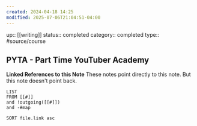 ```yaml
---
created: 2024-04-18 14:25
modified: 2025-07-06T21:04:51-04:00
---
```

up::  [[writing]]
status:: completed
category:: completed
type:: #source/course
## PYTA - Part Time YouTuber Academy


**Linked References to this Note**
These notes point directly to this note. But this note doesn't point back.
```dataview
LIST
FROM [[#]]
and !outgoing([[#]])
and -#map

SORT file.link asc
```
